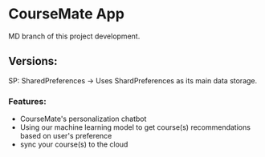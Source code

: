 # CourseMate App
MD branch of this project development.

## Versions:
SP: SharedPreferences
-> Uses ShardPreferences as its main data storage.


### Features:
- CourseMate's personalization chatbot
- Using our machine learning model to get course(s) recommendations based on user's preference
- sync your course(s) to the cloud


